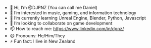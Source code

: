 - 👋 Hi, I’m @DJPNZ (You can call me Daniel)
- 👀 I’m interested in music, gaming, and information technology
- 🌱 I’m currently learning Unreal Engine, Blender, Python, Javascript
- 💞️ I’m looking to collaborate on game development
- 📫 How to reach me: https://www.linkedin.com/in/dpnz/
- 😄 Pronouns: He/Him/They
- ⚡ Fun fact: I live in New Zealand

<!---
DJPNZ/DJPNZ is a ✨ special ✨ repository because its `README.md` (this file) appears on your GitHub profile.
You can click the Preview link to take a look at your changes.
--->
